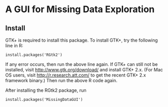 A GUI for Missing Data Exploration
============

Install
------------

GTK+ is required to install this package.
To install GTK+, try the following line in R:

```
install.packages('RGtk2')
```

If any error occurs, then run the above line again.
If GTK+ can still not be installed, visit http://www.gtk.org/download/ and install GTK+ 2.x.
(For Mac OS users, visit http://r.research.att.com/ to get the recent GTK+ 2.x framework binary.)
Then run the above R code again.

After installing the RGtk2 package, run

```
install.packages('MissingDataGUI')
```

